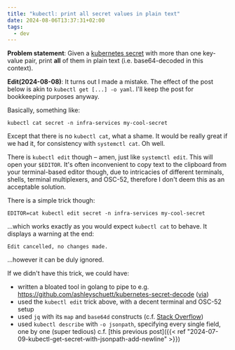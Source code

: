 ```yaml
---
title: "kubectl: print all secret values in plain text"
date: 2024-08-06T13:37:31+02:00
tags:
  - dev
---
```


**Problem statement**: Given a [kubernetes
secret](https://kubernetes.io/docs/concepts/configuration/secret/) with more
than one key-value pair, print **all** of them in plain text (i.e.
base64-decoded in this context).

**Edit(2024-08-08)**: It turns out I made a mistake. The effect of the post
below is akin to `kubectl get [...] -o yaml`. I'll keep the post for
bookkeeping purposes anyway.

Basically, something like:

```shell
kubectl cat secret -n infra-services my-cool-secret
```

Except that there is no `kubectl cat`, what a shame. It would be really great if
we had it, for consistency with `systemctl cat`. Oh well.

There is `kubectl edit` though – amen, just like `systemctl edit`. This will
open your `$EDITOR`. It's often inconvenient to copy text to the clipboard from
your terminal-based editor though, due to intricacies of different terminals,
shells, terminal multiplexers, and OSC-52, therefore I don't deem this as an
acceptable solution.

There is a simple trick though:

```shell
EDITOR=cat kubectl edit secret -n infra-services my-cool-secret
```

...which works exactly as you would expect `kubectl cat` to behave. It displays
a warning at the end:

```
Edit cancelled, no changes made.
```

...however it can be duly ignored.

If we didn't have this trick, we could have:

- written a bloated tool in golang to pipe to e.g. https://github.com/ashleyschuett/kubernetes-secret-decode ([via](https://itnext.io/secrets-in-plain-text-13a98f54ef97))
- used the `kubectl edit` trick above, with a decent terminal and OSC-52 setup
- used `jq` with its `map` and `base64d` constructs (c.f. [Stack
  Overflow](https://stackoverflow.com/questions/50286066/kubernetes-kubectl-print-all-secrets))
- used `kubectl describe` with `-o jsonpath`, specifying every single field, one
  by one (super tedious) c.f. [this previous post]({{< ref "2024-07-09-kubectl-get-secret-with-jsonpath-add-newline" >}})
